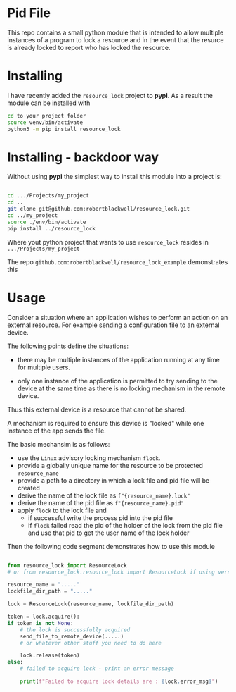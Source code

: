 # Pid File

This repo contains a small python module that is intended to allow multiple instances of a program
to lock a resource and in the event that the resurce is already locked to report who has locked the resource.

# Installing 

I have recently added the `resource_lock` project to __pypi__. As a result the module can be installed with

```bash
cd to your project folder
source venv/bin/activate
python3 -m pip install resource_lock
```

# Installing - backdoor way

Without using __pypi__ the simplest way to install this module into a project is:

```bash

cd .../Projects/my_project
cd ..
git clone git@github.com:robertblackwell/resource_lock.git
cd ../my_project
source ./env/bin/activate
pip install ../resource_lock

```

Where yout python project that wants to use `resource_lock` resides in `.../Projects/my_project` 

The repo `github.com:robertblackwell/resource_lock_example` demonstrates this

# Usage

Consider a situation where an application wishes to perform an action on an external resource. For example
sending a configuration file to an external device. 

The following points define the situations:

-   there may be multiple instances of the application running at any time for multiple users.

-   only one instance of the application is permitted to try sending to the device at the same time
as there is no locking mechanism in the remote device.

Thus this external device is a resource that cannot be shared.

A mechanism is required to ensure this device is "locked" while one instance of the app sends the
file. 

The basic mechansim is as follows:

-   use the `Linux` advisory locking mechanism `flock`.
-   provide a globally unique name for the resource to be protected `resource_name`
-   provide a path to a directory in which a lock file and pid file will be created
-   derive the name of the lock file as `f"{resource_name}.lock"`
-   derive the name of the pid file as `f"{resource_name}.pid"`
-   apply `flock` to the lock file and 
    -   if successful write the process  pid into the pid file
    -   if `flock` failed read the pid of the holder of the lock from the pid file and use that pid to get the user name of the lock holder
  
Then the following code segment demonstrates how to use this module

```python

from resource_lock import ResourceLock
# or from resource_lock.resource_lock import ResourceLock if using version lower than 0.4.0

resource_name = "....."
lockfile_dir_path = "....."

lock = ResourceLock(resource_name, lockfile_dir_path)

token = lock.acquire():
if token is not None:
    # the lock is successfully acquired
    send_file_to_remote_device(.....)
    # or whatever other stuff you need to do here

    lock.release(token)
else:
    # failed to acquire lock - print an error message

    print(f"Failed to acquire lock details are : {lock.error_msg}")


```

